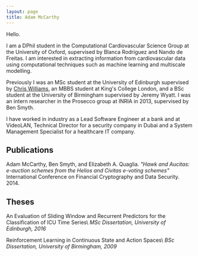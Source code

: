 ```yaml
---
layout: page
title: Adam McCarthy
---
```


Hello.

I am a DPhil student in the Computational Cardiovascular Science Group at the University of Oxford, supervised by Blanca Rodriguez and Nando de Freitas. I am interested in extracting information from cardiovascular data using computational techniques such as machine learning and multiscale modelling.

Previously I was an MSc student at the University of Edinburgh supervised by [Chris Williams](http://homepages.inf.ed.ac.uk/ckiw/), an MBBS student at King's College London, and a BSc student at the University of Birmingham supervised by Jeremy Wyatt. I was an intern researcher in the Prosecco group at INRIA in 2013, supervised by Ben Smyth.

I have worked in industry as a Lead Software Engineer at a bank and at VideoLAN, Technical Director for a security company in Dubai and a System Management Specialist for a healthcare IT company.

<div class="divider"></div>

## Publications

Adam McCarthy, Ben Smyth, and Elizabeth A. Quaglia. *"Hawk and Aucitas: e-auction schemes from the Helios and Civitas e-voting schemes"* International Conference on Financial Cryptography and Data Security. 2014.

<div class="divider"></div>

## Theses

An Evaluation of Sliding Window and Recurrent Predictors for the Classification of ICU Time Series\\
*MSc Dissertation, University of Edinburgh, 2016*

Reinforcement Learning in Continuous State and Action Spaces\\
*BSc Dissertation, University of Birmingham, 2009*


